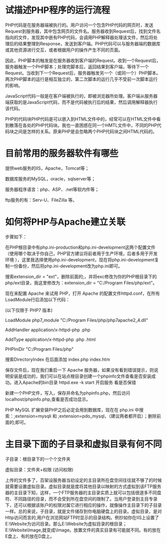 # 试描述PHP程序的运行流程

PHP代码是在服务器端被执行的。用户访问一个包含PHP代码的网页时，发送Request到服务器，其中包含网页的文件名。服务器收到Request后，找到文件名指向的文件，发现其中嵌有PHP代码，会调用PHP解释器处理该文件，然后将处理后的结果整理到Response，发送到客户端。PHP代码可以与服务器端的数据库或其他资源进行交互，或者根据用户的操作产生不同的页面。

因此，PHP脚本的触发是在服务器收到客户端的Request。收到一个Request后，服务器触发一个PHP脚本；处理完脚本后，返回结果到客户端，等待下一个Request。当收到下一个Request后，服务器触发另一个（或同一个）PHP脚本。两次PHP脚本的运行是相互独立的，第二次脚本的运行几乎不受前一次脚本运行的影响。

JavaScript代码一般是在客户端被执行的，即被浏览器所处理。客户端从服务器端获取的是JavaScript代码，而不是代码被执行后的结果，然后调用解释器执行该代码。

PHP的代码块PHP代码是可以嵌入到HTML文件中的，经常可以在HTML文件中看到散落在各处的PHP代码块。我也一直困惑在同一个HMTL文件中，不同的PHP代码块之间是怎样的关系。原来PHP是会忽略两个PHP代码块之间HTML代码的。

# 目前常用的服务器软件有哪些

提供web服务的IIS，Apache，Tomcat等；

数据库服务的MySQL，oracle，sqlserver等；

服务器程序语言：php、ASP、.net等软内件等；

ftp服务的有：Serv-U、FileZilla 等。

# 如何将PHP与Apache建立关联
步骤如下：

在PHP根目录中有php.ini-production和php.ini-development这两个配置文件（使用哪个取决于你自己，PHP官方建议将前者用于生产环境，后者多用于开发环境 ），这里我选择使用php.ini-development，现在将php.ini-development复制一份备份，然后将php.ini-development改为php.ini即可。

搜索extension_dir = "ext"，删除前面的;，并将exc修改为你的PHP根目录下的php/ext目录，我这里修改为：extension_dir = "C:/Program Files/php/ext"。

现在来配置 Apache 来试用 PHP，打开 Apache 的配置文件httpd.conf，在所有LoadModule行后添加以下代码：

(以下仅限于 PHP7 版本)

LoadModule php7_module "C:/Program Files/php/php7apache2_4.dll"

AddHandler application/x-httpd-php .php

AddType application/x-httpd-php .php .html

PHPIniDir "C:/Program Files/php"    

搜索DirectoryIndex 在后面添加 index.php index.htm

保存文件后，现在我们重启一下 Apache 服务器，如果没有看到错误提示，则说明安装是成功的，我们可以在站点根目录创建一个phpinfo文件查看是否安装成功。进入Apache的bin目录 httpd.exe -k start 开启服务 看是否保错

新建一个PHP文件，写入，保存并命名为phpinfo.php，然后访问localhost/phpinfo.php,查看是否成功显示。

PHP MySQL 扩展安装PHP之后必定会用到数据库，现在在 php.ini 中搜索：;extension=mysqli 和 ;extension=pdo_mysql，（建议两者都开启）；删除前面的;即可。

# 主目录下面的子目录和虚拟目录有何不同

子目录：根目录下的一个个文件夹

虚拟目录：文件夹+权限 (访问权限)

上传的文件多了，百架设服务器当初设定的主目录所在盘空间往往就不够了的时候就需要设置虚拟目录。虚拟目录就是度将其他目录以映射的方式虚拟到该FTP服务器的主目录下知，这样，一个FTP服务器的主目录实质上就可以包括很道多不同盘符、不同路径的目录，而不会受到所在盘空间的限制了。当用户登录到主目专录下，还可以根据该账户的权限对属它进行相应的操作，就像操作主目录下的子目录一样。总的来说，子目录，就是文件储存到你电脑硬盘上的目录。虚拟目录，是对Http访问而言的,用户在浏览网站FTP时显示的目录结构。例抄如你在IIS上设置了E:\Website为访问目录。那么E:\Website为虚拟目录的根目录；E:\Website\Image,就变成\Image。放置文件的真实目录有可能就不同。有的放在E盘上、有的放在D盘上。
